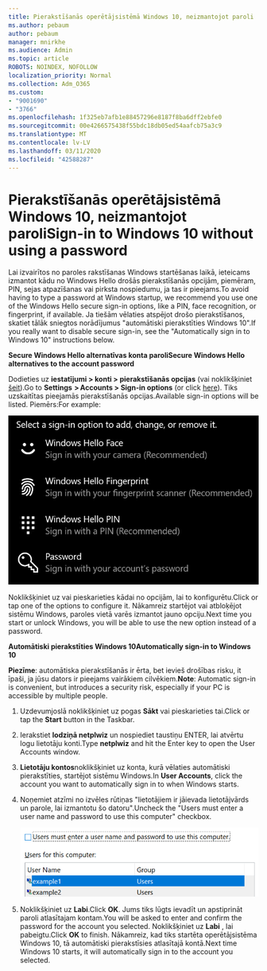```yaml
---
title: Pierakstīšanās operētājsistēmā Windows 10, neizmantojot paroli
ms.author: pebaum
author: pebaum
manager: mnirkhe
ms.audience: Admin
ms.topic: article
ROBOTS: NOINDEX, NOFOLLOW
localization_priority: Normal
ms.collection: Adm_O365
ms.custom:
- "9001690"
- "3766"
ms.openlocfilehash: 1f325eb7afb1e88457296e8187f8ba6dff2ebfe0
ms.sourcegitcommit: 00e4266575438f55bdc18db05ed54aafcb75a3c9
ms.translationtype: MT
ms.contentlocale: lv-LV
ms.lasthandoff: 03/11/2020
ms.locfileid: "42588287"
---
```

# <a name="sign-in-to-windows-10-without-using-a-password"></a><span data-ttu-id="27dd8-102">Pierakstīšanās operētājsistēmā Windows 10, neizmantojot paroli</span><span class="sxs-lookup"><span data-stu-id="27dd8-102">Sign-in to Windows 10 without using a password</span></span>

<span data-ttu-id="27dd8-103">Lai izvairītos no paroles rakstīšanas Windows startēšanas laikā, ieteicams izmantot kādu no Windows Hello drošās pierakstīšanās opcijām, piemēram, PIN, sejas atpazīšanas vai pirksta nospiedumu, ja tas ir pieejams.</span><span class="sxs-lookup"><span data-stu-id="27dd8-103">To avoid having to type a password at Windows startup, we recommend you use one of the Windows Hello secure sign-in options, like a PIN, face recognition, or fingerprint, if available.</span></span> <span data-ttu-id="27dd8-104">Ja tiešām vēlaties atspējot drošo pierakstīšanos, skatiet tālāk sniegtos norādījumus "automātiski pierakstīties Windows 10".</span><span class="sxs-lookup"><span data-stu-id="27dd8-104">If you really want to disable secure sign-in, see the "Automatically sign in to Windows 10" instructions below.</span></span>

<span data-ttu-id="27dd8-105">**Secure Windows Hello alternatīvas konta paroli**</span><span class="sxs-lookup"><span data-stu-id="27dd8-105">**Secure Windows Hello alternatives to the account password**</span></span>

<span data-ttu-id="27dd8-106">Dodieties uz **iestatījumi > konti > pierakstīšanās opcijas** (vai noklikšķiniet [šeit](ms-settings:signinoptions?activationSource=GetHelp)).</span><span class="sxs-lookup"><span data-stu-id="27dd8-106">Go to **Settings  > Accounts > Sign-in options** (or click [here](ms-settings:signinoptions?activationSource=GetHelp)).</span></span> <span data-ttu-id="27dd8-107">Tiks uzskaitītas pieejamās pierakstīšanās opcijas.</span><span class="sxs-lookup"><span data-stu-id="27dd8-107">Available sign-in options will be listed.</span></span> <span data-ttu-id="27dd8-108">Piemērs:</span><span class="sxs-lookup"><span data-stu-id="27dd8-108">For example:</span></span>

![Pierakstīšanās opcijas.](media/sign-in-options.png)

<span data-ttu-id="27dd8-110">Noklikšķiniet uz vai pieskarieties kādai no opcijām, lai to konfigurētu.</span><span class="sxs-lookup"><span data-stu-id="27dd8-110">Click or tap one of the options to configure it.</span></span> <span data-ttu-id="27dd8-111">Nākamreiz startējot vai atbloķējot sistēmu Windows, paroles vietā varēs izmantot jauno opciju.</span><span class="sxs-lookup"><span data-stu-id="27dd8-111">Next time you start or unlock Windows, you will be able to use the new option instead of a password.</span></span> 

<span data-ttu-id="27dd8-112">**Automātiski pierakstīties Windows 10**</span><span class="sxs-lookup"><span data-stu-id="27dd8-112">**Automatically sign-in to Windows 10**</span></span>

<span data-ttu-id="27dd8-113">**Piezīme**: automātiska pierakstīšanās ir ērta, bet ievieš drošības risku, it īpaši, ja jūsu dators ir pieejams vairākiem cilvēkiem.</span><span class="sxs-lookup"><span data-stu-id="27dd8-113">**Note**: Automatic sign-in is convenient, but introduces a security risk, especially if your PC is accessible by multiple people.</span></span> 

1. <span data-ttu-id="27dd8-114">Uzdevumjoslā noklikšķiniet uz pogas **Sākt** vai pieskarieties tai.</span><span class="sxs-lookup"><span data-stu-id="27dd8-114">Click or tap the **Start** button in the Taskbar.</span></span>

2. <span data-ttu-id="27dd8-115">Ierakstiet **lodziņā netplwiz** un nospiediet taustiņu ENTER, lai atvērtu logu lietotāju konti.</span><span class="sxs-lookup"><span data-stu-id="27dd8-115">Type **netplwiz** and hit the Enter key to open the User Accounts window.</span></span>

3. <span data-ttu-id="27dd8-116">**Lietotāju kontos**noklikšķiniet uz konta, kurā vēlaties automātiski pierakstīties, startējot sistēmu Windows.</span><span class="sxs-lookup"><span data-stu-id="27dd8-116">In **User Accounts**, click the account you want to automatically sign in to when Windows starts.</span></span>

4. <span data-ttu-id="27dd8-117">Noņemiet atzīmi no izvēles rūtiņas "lietotājiem ir jāievada lietotājvārds un parole, lai izmantotu šo datoru".</span><span class="sxs-lookup"><span data-stu-id="27dd8-117">Uncheck the "Users must enter a user name and password to use this computer" checkbox.</span></span>

    ![Lietotājiem ir jāievada lietotājvārds un parole.](media/users-must-enter-username.png)

5. <span data-ttu-id="27dd8-119">Noklikšķiniet uz **Labi**.</span><span class="sxs-lookup"><span data-stu-id="27dd8-119">Click **OK**.</span></span> <span data-ttu-id="27dd8-120">Jums tiks lūgts ievadīt un apstiprināt paroli atlasītajam kontam.</span><span class="sxs-lookup"><span data-stu-id="27dd8-120">You will be asked to enter and confirm the password for the account you selected.</span></span> <span data-ttu-id="27dd8-121">Noklikšķiniet uz **Labi** , lai pabeigtu.</span><span class="sxs-lookup"><span data-stu-id="27dd8-121">Click **OK** to finish.</span></span> <span data-ttu-id="27dd8-122">Nākamreiz, kad tiks startēta operētājsistēma Windows 10, tā automātiski pierakstīsies atlasītajā kontā.</span><span class="sxs-lookup"><span data-stu-id="27dd8-122">Next time Windows 10 starts, it will automatically sign in to the account you selected.</span></span>
